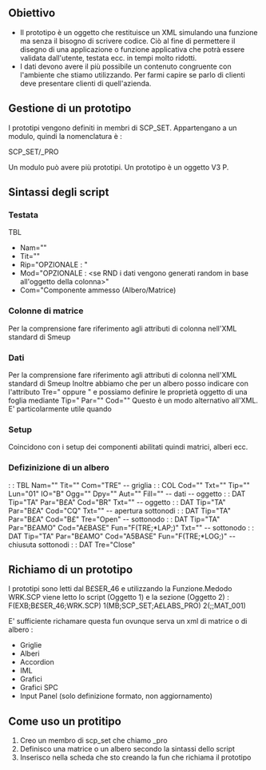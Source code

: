 ## Obiettivo
-  Il prototipo è un oggetto che restituisce un XML simulando una funzione ma senza il bisogno di scrivere codice. Ciò al fine di permettere il disegno di una applicazione o funzione applicativa che potrà essere validata dall'utente, testata ecc. in tempi molto ridotti.
-  I dati devono avere il più possibile un contenuto congruente con l'ambiente che stiamo utilizzando. Per farmi capire se parlo di clienti deve presentare clienti di quell'azienda.

## Gestione di un prototipo
I prototipi vengono definiti in membri di SCP_SET.
Appartengano a un modulo, quindi la nomenclatura è : 

SCP_SET/<Modulo>_PRO

Un modulo può avere più prototipi.
Un prototipo è un oggetto
V3 P.<Modulo> <Nome prototipo>

## Sintassi degli script

### Testata
TBL
-  Nam="<nome propotipo>"
-  Tit="<titolo>"
-  Rip="OPZIONALE :  <numero ripetizioni riga>"
-  Mod="OPZIONALE :  <se RND i dati vengono generati random in base all'oggetto della colonna>"
-  Com="Componente ammesso (Albero/Matrice)

### Colonne di matrice
Per la comprensione fare riferimento agli attributi di colonna nell'XML standard di Smeup

### Dati
Per la comprensione fare riferimento agli attributi di colonna nell'XML standard di Smeup
Inoltre abbiamo che per un albero posso indicare con l'attributo Tre="<Open> oppure <Close>"
e possiamo definire le proprietà oggetto di una foglia mediante Tip=" Par="" Cod=""
Questo è un modo alternativo all'XML. E' particolarmente utile quando

### Setup
Coincidono con i setup dei componenti abilitati quindi matrici, alberi ecc.

### Defizinizione di un albero

 :  : TBL Nam="<nome propotipo>" Tit="<titolo>" Com="TRE"
-- griglia
    :  : COL Cod="<codice colonna>" Txt="<titolo colonna>" Tip="" Lun="01" IO="B" Ogg="<oggetto>" Dpy="" Aut="" Fill=""
-- dati
  -- oggetto
   :  : DAT Tip="TA" Par="B£A" Cod="BR" Txt=""
  -- oggetto
   :  : DAT Tip="TA" Par="B£A" Cod="CQ" Txt=""
-- apertura sottonodi
   :  : DAT Tip="TA" Par="B£A" Cod="B£"   Tre="Open"
-- sottonodo
        :  : DAT Tip="TA" Par="B£AMO" Cod="A£BASE" Fun="F(TRE;\*LAP;)"  Txt=""
 -- sottonodo
        :  : DAT Tip="TA" Par="B£AMO" Cod="A5BASE" Fun="F(TRE;\*LOG;)"
 -- chiusuta sottonodi
   :  : DAT Tre="Close"


## Richiamo di un prototipo

I prototipi sono letti dal B£SER_46 e utilizzando la Funzione.Medodo WRK.SCP viene letto lo script (Oggetto 1) e la sezione (Oggetto 2) : 
F(EXB;B£SER_46;WRK.SCP) 1(MB;SCP_SET;A£LABS_PRO) 2(;;MAT_001)

E' sufficiente richamare questa fun ovunque serva un xml di matrice o di albero : 
- Griglie
- Alberi
- Accordion
- IML
- Grafici
- Grafici SPC
- Input Panel (solo definizione formato, non aggiornamento)


## Come uso un protitipo

1. Creo un membro di scp_set che chiamo <modulo>_pro
2. Definisco una matrice o un albero secondo la sintassi dello script
3. Inserisco nella scheda che sto creando la fun che richiama il prototipo

